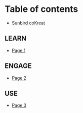# Table of contents

* [Sunbird coKreat](README.md)

## LEARN

* [Page 1](learn/page-1.md)

## ENGAGE

* [Page 2](engage/page-2.md)

## USE

* [Page 3](use/page-3.md)
